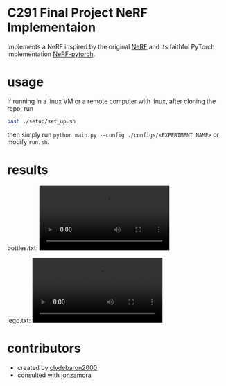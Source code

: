 # C291 Final Project NeRF Implementaion

Implements a NeRF inspired by the original [NeRF](https://github.com/bmild/nerf) and its faithful PyTorch implementation [NeRF-pytorch](https://github.com/yenchenlin/nerf-pytorch).

# usage
If running in a linux VM or a remote computer with linux, after cloning the repo, run
```bash
bash ./setup/set_up.sh
```
then simply run `python main.py --config ./configs/<EXPERIMENT NAME>` or modify `run.sh`.

# results 

bottles.txt:
![bottles](https://github.com/clydebaron2000/c291nerf/tree/main/logs/bottles_test/bottles_test_spiral_100000_rgb.mp4)

lego.txt:
![lego](https://github.com/clydebaron2000/c291nerf/tree/main/logs/lego_test/lego_test_spiral_100000_rgb.mp4)

# contributors 
- created by [clydebaron2000](https://github.com/clydebaron2000)
- consulted with [jonzamora](https://github.com/jonzamora)
